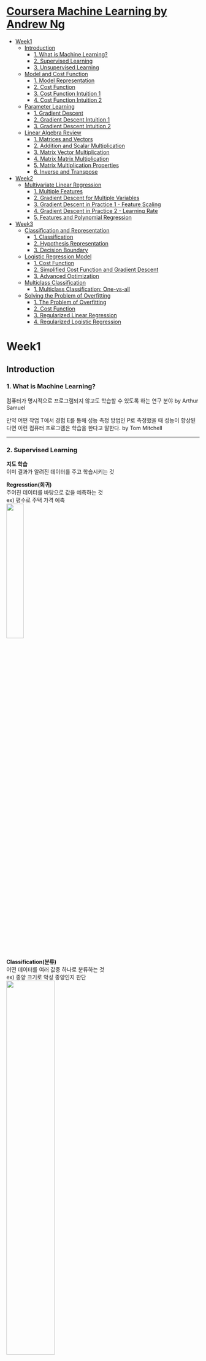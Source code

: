 # [Coursera Machine Learning by Andrew Ng](https://www.coursera.org/learn/machine-learning)
- [Week1](#week1)
  - [Introduction](#introduction)
    - [1. What is Machine Learning?](#1-what-is-machine-learning) 
    - [2. Supervised Learning](#2-supervised-learning)
    - [3. Unsupervised Learning](#3-unsupervised-learning)
  - [Model and Cost Function](#model-and-cost-function)
    - [1. Model Representation](#1-model-representation)
    - [2. Cost Function](#2-cost-function)
    - [3. Cost Function Intuition 1](#3-cost-function-intuition-1)
    - [4. Cost Function Intuition 2](#4-cost-function-intuition-2)
  - [Parameter Learning](#parameter-learning)
    - [1. Gradient Descent](#1-gradient-descent)
    - [2. Gradient Descent Intuition 1](#2-gradient-descent-intuition-1)
    - [3. Gradient Descent Intuition 2](#3-gradient-descent-intuition-2)
  - [Linear Algebra Review](#linear-algebra-review)
    - [1. Matrices and Vectors](#1-matrices-and-vectors)
    - [2. Addition and Scalar Multiplication](#2-addition-and-scalar-multiplication)
    - [3. Matrix Vector Multiplication](#3-matrix-vector-multiplication)
    - [4. Matrix Matrix Multiplication](#4-matrix-matrix-multiplication)
    - [5. Matrix Multiplication Properties](#5-matrix-multiplication-properties)
    - [6. Inverse and Transpose](#6-inverse-and-transpose)
- [Week2](#week2)
  - [Multivariate Linear Regression](#Multivariate-linear-regression)
    - [1. Multiple Features](#1-multiple-features)
    - [2. Gradient Descent for Multiple Variables](#2-gradient-descent-for-multiple-variables)
    - [3. Gradient Descent in Practice 1 - Feature Scaling](#3-gradient-descent-in-practice-1---feature-scaling)
    - [4. Gradient Descent in Practice 2 - Learning Rate](#4-gradient-descent-in-practice-2---learning-rate)
    - [5. Features and Polynomial Regression](#5-features-and-polynomial-regression)
- [Week3](#week3)
  - [Classification and Representation](#classification-and-Representation)
    - [1. Classification](#1-classification)
    - [2. Hypothesis Representation](#2-hypothesis-representation)
    - [3. Decision Boundary](#3-decision-boundary)
  - [Logistic Regression Model](#logistic-regression-model)
    - [1. Cost Function](#1-cost-function)
    - [2. Simplified Cost Function and Gradient Descent](#2-simplified-cost-function-and-gradient-descent)
    - [3. Advanced Optimization](#3-advanced-optimization)
  - [Multiclass Classification](#multiclass-classification)
    - [1. Multiclass Classification: One-vs-all](#1-multiclass-classification-one-vs-all)
  - [Solving the Problem of Overfitting](#solving-the-problem-of-overfitting)
    - [1. The Problem of Overfitting](#1-the-problem-of-overfitting)
    - [2. Cost Function](#2-cost-function-1)
    - [3. Regularized Linear Regression](#3-regularized-linear-regression)
    - [4. Regularized Logistic Regression](#4-regularized-logistic-regression)

# Week1
## Introduction
### 1. What is Machine Learning?
컴퓨터가 명시적으로 프로그램되지 않고도 학습할 수 있도록 하는 연구 분야 by Arthur Samuel

만약 어떤 작업 T에서 경험 E를 통해 성능 측정 방법인 P로 측정했을 때 성능이 향상된다면 이런 컴퓨터 프로그램은 학습을 한다고 말한다. by Tom Mitchell
***
### 2. Supervised Learning
**지도 학습**   
이미 결과가 알려진 데이터를 주고 학습시키는 것

**Regresstion(회귀)**   
주어진 데이터를 바탕으로 값을 예측하는 것   
ex) 평수로 주택 가격 예측   
<img src="./Week1/Normdist_regression.png" width="30%">

**Classification(분류)**   
어떤 데이터를 여러 값중 하나로 분류하는 것   
ex) 종양 크기로 악성 종양인지 판단   
<img src="./Week1/classification.png" width="50%">
***
### 3. Unsupervised Learning
**비지도 학습**   
정답을 알려주지 않고 데이터를 군집화 하는것   
데이터가 무엇인지는 정의할 수 없지만 비슷한 특징을 찾아 분류   
ex) 뉴스 기사 분류
***
## Model and Cost Function
### 1. Model Representation
<img src="./Week1/model representation.PNG" width="50%">

<img src="https://latex.codecogs.com/gif.latex?m" /> : 데이터의 총 개수   
<img src="https://latex.codecogs.com/gif.latex?x^{(i)}" /> : <img src="https://latex.codecogs.com/gif.latex?i" />번째 <img src="https://latex.codecogs.com/gif.latex?x" /> 데이터  ex) <img src="https://latex.codecogs.com/gif.latex?x^{(2)}" /> : <img src="https://latex.codecogs.com/gif.latex?1416" />   
<img src="https://latex.codecogs.com/gif.latex?y^{(i)}" /> : <img src="https://latex.codecogs.com/gif.latex?i" />번째 <img src="https://latex.codecogs.com/gif.latex?y" /> 데이터  ex) <img src="https://latex.codecogs.com/gif.latex?y^{(1)}" /> : <img src="https://latex.codecogs.com/gif.latex?460" />

Supervised Learning(지도 학습)의 목표는 <img src="https://latex.codecogs.com/gif.latex?h(x)" />를 <img src="https://latex.codecogs.com/gif.latex?y" />값에 가깝게 만드는 것이 목표   
여기서 <img src="https://latex.codecogs.com/gif.latex?h" />를 hypothesis(가설)이라고 함   

<img src="./Week1/hypothesis.PNG" width="50%">

<img src="./Week1/process.png" width="50%">

***
### 2. Cost Function
설정한 가설( <img src="https://latex.codecogs.com/gif.latex?h(x)" /> )의 정확도를 확인하기 위해 Cost Function(비용 함수)를 사용   
비용 함수의 값이 작을수록(0에 가까울수록) 정확   

비용 함수는 아래와 같이 **Squared error function** or **Mean squared error**(평균 제곱 오차) 방식을 주로 씀

<img src="./Week1/cost_function.png" width="50%">

***
### 3. Cost Function Intuition 1
<img src="https://latex.codecogs.com/gif.latex?h(x)=\Theta_{0}+\Theta_{1}x" />에서 <img src="https://latex.codecogs.com/gif.latex?\Theta_{0}=0" />이라고 가정

데이터 셋:   
<img src="https://latex.codecogs.com/gif.latex?(1,1)" />   
<img src="https://latex.codecogs.com/gif.latex?(2,2)" />   
<img src="https://latex.codecogs.com/gif.latex?(3,3)" />   

<img src="./Week1/cost_function_1.png" width="50%">

<img src="https://latex.codecogs.com/gif.latex?\Theta_{1}=1" />이면 위 그래프와 같이 데이터와 완벽이 일치한다. 이때 비용 함수를 구해 보면   
<img src="https://latex.codecogs.com/gif.latex?\frac{1}{2\times3}\sum_{i=1}^{3}(h_{\Theta}(x_{i})-y_{i})^{2}=\frac{1}{6}(0^{2}+0^{2}+0^{2})=0" />   
과 같이 <img src="https://latex.codecogs.com/gif.latex?0" />이 나온다.

<img src="./Week1/cost_function_2.png" width="50%">

<img src="https://latex.codecogs.com/gif.latex?\Theta_{1}=0.5" />이면 위 그래프와 같은 모양이 나온다. 여기서 비용 함수를 구해 보면   
<img src="https://latex.codecogs.com/gif.latex?\frac{1}{2\times3}\sum_{i=1}^{3}(h_{\Theta}(x_{i})-y_{i})^{2}=\frac{1}{6}(0.5^{2}+1^{2}+1.5^{2})=\frac{1}{6}\times\frac{7}{2}\simeq0.58" />   
과 같이 약 <img src="https://latex.codecogs.com/gif.latex?0.58" />이 나온다. 아까 데이터와 그래프가 완벽히 일치했을 때의 비용 함수 값보다 더 크다.

<img src="https://latex.codecogs.com/gif.latex?x" />값에 따른 비용 함수의 값을 좌표평면 위에 나타내면 아래와 같은 개형의 그래프가 그려진다.   

<img src="./Week1/cost_function_3.png" width="50%">

***
### 4. Cost Function Intuition 2

<img src="./Week1/cost_function_4.png" width="50%"><img src="./Week1/cost_function_5.png" width="50%"><img src="./Week1/cost_function_7.png" width="50%">

그래프와 데이터의 분포가 비슷할수록 등고선 그래프의 나타난 비용 함수의 값이 최하점에 가까워지는 것을 볼 수 있다.
***
## Parameter Learning
### 1. Gradient Descent
비용 함수의 값을 최소화하기 위해 사용하는 방법중에는 Gradient Descent(경사 하강법)이 있다.  
경사 하강법은 그래프의 최소값을 찾기 위해 말 그대로 경사를 따라 내려가는 방식이다.   
<img src="./Week1/gradient_descent_path_1.png" width="50%"><img src="./Week1/gradient_descent_path_2.png" width="50%">

위 그림과 같이 시작점에 따라 도착하는 지점이 다를 수 있다.

<img src="./Week1/gradient_descent.png" width="50%">

경사 하강법의 식은 위와 같으며 <img src="https://latex.codecogs.com/gif.latex?\Theta_{0}" />과 <img src="https://latex.codecogs.com/gif.latex?\Theta_{1}" />에 대해 따로 계산(편미분)하며 최소값에 수렴할 때 까지 반복한다.   
여기서 <img psrc="https://latex.codecogs.com/gif.latex?\alpha" />를 Learning Rate(학습률)이라 하고 학습률의 크기에 따라 한번에 내려가는 거리가 결정된다.

<img src="./Week1/simultaneous_update.png" width="50%">

경사 하강법을 계산할 때는 위와 같이 <img src="https://latex.codecogs.com/gif.latex?\Theta_{0}" />과 <img src="https://latex.codecogs.com/gif.latex?\Theta_{1}" />에 대한 값을 미리 계산한 다음에 대입하여야 한다. 오른쪽과 같이 계산 - 대입 - 계산 - 대입 순으로 계산하면 이상한 값이 나올 수도 있다.
***
### 2. Gradient Descent Intuition 1
<img src="./Week1/gradient_descent_start_right.png" width="30%"><img src="./Week1/gradient_descent_start_left.png" width="30%">

시작점이 최소값의 오른쪽일 때는 기울기가 양수이기 때문에 왼쪽으로 이동하게 되고 반대로 왼쪽일 때는 기울기가 음수이기 때문에 오른쪽으로 이동하게 된다.

<img src="./Week1/gradient_descent_LR_small.png" width="30%"><img src="./Week1/gradient_descent_LR_large.png" width="30%">

만약 학습률이 너무 작다면 조금씩 이동하기 때문에 최소값을 찾는데 너무 오래걸리게 된다.   
반대로 학습률이 너무 크다면 최소값으로 가지 못하고 오히려 멀어지게 된다.

<img src="./Week1/gradient_descent_LR_fixed.png" width="30%">

최소값에 가까워질수록 기울기가 0에 가까워지기 때문에 한번에 이동하는 거리가 짧아진다. 따라서 하강하는 도중 학습률을 수정(조정)할 필요가 없다.
***
### 3. Gradient Descent Intuition 2
앞에서 봤던 비용 함수   
<img src="https://latex.codecogs.com/gif.latex?J(\Theta_{0},\Theta_{1})=\sum_{i=1}^{m}(h_{\Theta}(x_{i})-y_{i})^{2}" />   
와 경사하강법   
<img src="./Week1/gradient_descent.png" width="50%">   
을 결합하면

<img src="https://latex.codecogs.com/gif.latex?\Theta_{0}:=\Theta_{0}-\alpha\frac{d}{d\Theta_{0}}(\frac{1}{2m}\sum_{i=1}^{m}(h_{\Theta}(x_{i})-y_{i})^{2})\\=\Theta_{0}-\alpha\frac{d}{d\Theta_{0}}(\frac{1}{2m}\sum_{i=1}^{m}(\Theta_{0}+\Theta_{1}x_{i}-y_{i})^{2})\\=\Theta_{0}-\alpha\frac{d}{d\Theta_{0}}(\frac{1}{2m}\sum_{i=1}^{m}(\Theta_{0}^{2}+2(\Theta_{1}x_{i}-y_{i})\Theta_{0}+(\Theta_{1}x_{i})^2-2\Theta_{1}x_{i}y_{i}+y_{i}^{2}))\\=\Theta_{0}-\alpha\frac{1}{2m}\sum_{i=1}^{m}(2\Theta_{0}+2(\Theta_{1}x_{i}-y_{i}))\\=\Theta_{0}-\alpha\frac{1}{m}\sum_{i=1}^{m}(\Theta_{0}+\Theta_{1}x_{i}-y_{i})\\=\Theta_{0}-\alpha\frac{1}{m}\sum_{i=1}^{m}(h_{\Theta}(x_{i})-y_{i})" />

(<img src="https://latex.codecogs.com/gif.latex?\Theta_{0}" />에 대한 계산(미분))

이므로 아래와 같은 식이 나온다.

<img src="./Week1/gradient_descent_cost_function.png" width="50%">

<img src="https://latex.codecogs.com/gif.latex?\Theta_{1}" />에 대해 계산해도 위와 같은 식이 나온다.

***
## Linear Algebra Review
### 1. Matrices and Vectors
Matrix(행렬): 수를 직사각형 모양으로 배열한 것

<img src="./Week1/matrix_4_2.png" width="20%">

<img src="https://latex.codecogs.com/gif.latex?A_{ij}" />: <img src="https://latex.codecogs.com/gif.latex?i" />번째 열의 <img src="https://latex.codecogs.com/gif.latex?j" />번째 행에 위치한 원소   
ex) <img src="https://latex.codecogs.com/gif.latex?A_{32}" />: <img src="https://latex.codecogs.com/gif.latex?1437" />   
<img src="https://latex.codecogs.com/gif.latex?A_{24}" />: <img src="https://latex.codecogs.com/gif.latex?undefined" />   

Vector(백터): <img src="https://latex.codecogs.com/gif.latex?n\times1" />모양의 행렬

<img src="./Week1/vector_4.png" width="20%">

<img src="https://latex.codecogs.com/gif.latex?y_{i}" />: <img src="https://latex.codecogs.com/gif.latex?i" />번째 열에 위치한 원소   
ex) <img src="https://latex.codecogs.com/gif.latex?y_{2}" />: <img src="https://latex.codecogs.com/gif.latex?232" />
***
### 2. Addition and Scalar Multiplication
**행렬의 덧셈(행렬 + 행렬)**

<img src="https://latex.codecogs.com/gif.latex?\begin{bmatrix}a&b\\c&d\\e&f\end{bmatrix}+\begin{bmatrix}g&h\\i&j\\k&l\end{bmatrix}=\begin{bmatrix}a+g&b+h\\c+i&d+j\\e+k&f+l\end{bmatrix}" />

ex)

<img src="https://latex.codecogs.com/gif.latex?\begin{bmatrix}1&0\\2&5\\3&1\end{bmatrix}+\begin{bmatrix}4&0.5\\2&5\\0&1\end{bmatrix}=\begin{bmatrix}5&0.5\\4&10\\3&2\end{bmatrix}" />

**행렬의 곱셈(상수 X 행렬)**

<img src="https://latex.codecogs.com/gif.latex?x\times\begin{bmatrix}a&b\\c&d\\e&f\end{bmatrix}=\begin{bmatrix}ax&bx\\cx&dx\\ex&fx\end{bmatrix}" />

ex)

<img src="https://latex.codecogs.com/gif.latex?3\times\begin{bmatrix}1&0\\2&5\\3&1\end{bmatrix}=\begin{bmatrix}3&0\\6&15\\9&3\end{bmatrix}" />

***
### 3. Matrix Vector Multiplication
**행렬 X 백터**

<img src="https://latex.codecogs.com/gif.latex?\begin{bmatrix}a&b&c\end{bmatrix}\times\begin{bmatrix}x\\y\\z\end{bmatrix}=\begin{bmatrix}ax+by+cy\end{bmatrix}" />

ex)

<img src="./Week1/M_V_multi_ex.png" width="30%">

**집 가격 예측 예제**

<img src="./Week1/M_V_multi_ex_house.PNG" width="15%">

위와 같은 데이터가 있고

<img src="./Week1/M_V_multi_ex_house_h.PNG" width="30%">

위와 같이 <img src="https://latex.codecogs.com/gif.latex?\Theta_{0}" />과 <img src="https://latex.codecogs.com/gif.latex?\Theta_{1}" />을 <img src="https://latex.codecogs.com/gif.latex?-40" />과 <img src="https://latex.codecogs.com/gif.latex?0.25" />로 설정했을 때 아래와 같이 나타낼 수 있다.

<img src="https://latex.codecogs.com/gif.latex?\begin{bmatrix}1&2104\\1&1416\\1&1534\\1&852\end{bmatrix}\times\begin{bmatrix}-40\\0.25\end{bmatrix}" />

***
### 4. Matrix Matrix Multiplication
**행렬 X 행렬**

<img src="./Week1/M_M_mult.png" width="30%">

ex)

<img src="./Week1/M_M_multi_ex.png" width="30%">

<img src="https://latex.codecogs.com/gif.latex?m{\times}n" /> 모양의 행렬과 곱하려면 <img src="https://latex.codecogs.com/gif.latex?n{\times}o" /> 모양의 행렬이어야 한다. 이때 결과는 <img src="https://latex.codecogs.com/gif.latex?m{\times}o" /> 모양의 행렬이 나온다.

**집 가격 예측 예제**

<img src="./Week1/M_M_multi_ex_house.png" width="30%">

다음과 같은 데이터와 가설들이 있을 때, 아래와 같이 계산할 수 있다.

<img src="./Week1/M_M_multi_ex_house_result.png" width="30%">

***
### 5. Matrix Multiplication Properties
**교환법칙(commutative property)**

두 행렬 <img src="https://latex.codecogs.com/gif.latex?A" />와 <img src="https://latex.codecogs.com/gif.latex?B" />가 있을 때, <img src="https://latex.codecogs.com/gif.latex?A{\cdot}B{\neq}B{\cdot}A" />이다.(교환법칙이 성립하지 않는다.)

ex)

<img src="./Week1/M_multi_com_1.png" width="30%">

<img src="./Week1/M_multi_com_2.png" width="30%">

**결합법칙(associated law)**

행렬 <img src="https://latex.codecogs.com/gif.latex?A" />, <img src="https://latex.codecogs.com/gif.latex?B" />와 <img src="https://latex.codecogs.com/gif.latex?C" />가 있을 때, <img src="https://latex.codecogs.com/gif.latex?(A{\cdot}B){\cdot}C=A{\cdot}(B{\cdot}C)" />이다.(결합법칙이 성립한다.)

ex)

<img src="./Week1/M_multi_ass.png" width="30%">

**항등행렬(identity matrix)**

<img src="./Week1/M_multi_i.png" width="30%">

위와 같이 행과 열의 수가 같고 왼쪽 위부터 오른쪽 아래를 잇는 대각선(주대각선)에 있는 원소가 모두 1이고 나머지 원소는 0인 행렬을 항등행렬이라고 한다.
***
### 6. Inverse and Transpose
**역행렬(Inverse Matrix)**

행렬 <img src="https://latex.codecogs.com/gif.latex?A" />와 곱했을 때 항등행렬이 나오는 행렬을 <img src="https://latex.codecogs.com/gif.latex?A" />의 역행렬이라 하고 <img src="https://latex.codecogs.com/gif.latex?A^{-1}" />와 같이 표현한다.

ex)

<img src="./Week1/InT_inverse_ex.png" width="30%">

**전치행렬(Transposed Matrix)**

행렬 <img src="https://latex.codecogs.com/gif.latex?A" />의 행과 열을 맞바꾼 행렬을 <img src="https://latex.codecogs.com/gif.latex?A" />의 전치행렬이라 하고 <img src="https://latex.codecogs.com/gif.latex?A^{T}" />와 같이 표현한다.

ex)

<img src="./Week1/InT_A.png" width="15%"><img src="./Week1/InT_AT.png" width="15%">

행렬 <img src="https://latex.codecogs.com/gif.latex?A^{T}" />를 행렬 <img src="https://latex.codecogs.com/gif.latex?A" />의 전치행렬이라고 한다.   
주대각선을 기준으로 서로 대칭을 이룬다.
***

# Week2
## Multivariate Linear Regression
### 1. Multiple Features

<img src="./Week2/M_F_data.png" width="50%">

<img src="https://latex.codecogs.com/gif.latex?n" />: 특징(feature)의 수  ex) <img src="https://latex.codecogs.com/gif.latex?n=4" /> Price는 <img src="https://latex.codecogs.com/gif.latex?y" />   
<img src="https://latex.codecogs.com/gif.latex?x^{(i)}" />: <img src="https://latex.codecogs.com/gif.latex?i" />번째 데이터(학습 예제)  ex) <img src="https://latex.codecogs.com/gif.latex?x^{(2)}" />: <img src="https://latex.codecogs.com/gif.latex?\begin{bmatrix}1416&3&2&40\end{bmatrix}" />   
<img src="https://latex.codecogs.com/gif.latex?x^{(i)}_{j}" />: <img src="https://latex.codecogs.com/gif.latex?i" />번째 데이터(학습 예제)의 <img src="https://latex.codecogs.com/gif.latex?j" />번째 특징의 값  ex) <img src="https://latex.codecogs.com/gif.latex?x^{(3)}_{1}" />: <img src="https://latex.codecogs.com/gif.latex?1534" />

특징이 많을 때는 가설을 아래와 같이 표현한다.

<img src="./Week2/M_F_h_1.png" width="30%">

여기서 계산과 표기를 쉽게하기 위해 <img src="https://latex.codecogs.com/gif.latex?x_{0}=0" />을 설정한다.

<img src="./Week2/M_F_h_2.png" width="30%">

***
### 2. Gradient Descent for Multiple Variables

이전에 경사하강법(Gradient Descent)을 아래와 같이 표현했었는데,

<img src="./Week1/gradient_descent.png" width="30%">

변수(특징)가 여러개일 때는 아래와 같이 표현한다.

<img src="./Week2/Gradient_Descent_Multi_Var.png" width="30%">

<img src="./Week2/Gradient_Descent_Multi_Var_simple.png" width="30%">

***
### 3. Gradient Descent in Practice 1 - Feature Scaling
경사하강법의 계산 속도를 증가시키기 위해 Feature Scaling을 진행한다.   
Feature Scaling은 <img src="https://latex.codecogs.com/gif.latex?x" />값을 <img src="https://latex.codecogs.com/gif.latex?-1{\leq}x{\leq}1" />이나 <img src="https://latex.codecogs.com/gif.latex?-0.5{\leq}x{\leq}0.5" /> 사이로 만든다.

계산식은 아래와 같다.

<img src="https://latex.codecogs.com/gif.latex?x_{i}:=\frac{x_{i}-\mu_{i}}{s_{i}}" />

<img src="https://latex.codecogs.com/gif.latex?\mu_{i}" />: <img src="https://latex.codecogs.com/gif.latex?x" />값들의 평균   
<img src="https://latex.codecogs.com/gif.latex?s_{i}" />: <img src="https://latex.codecogs.com/gif.latex?max-min" /> 또는 표준편차
***
### 4. Gradient Descent in Practice 2 - Learning Rate
만약 <img src="https://latex.codecogs.com/gif.latex?\alpha" />(Learning Rate)이 너무 크다면 반복할 때마다 비용함수의 값이 증가한다.   
만약 <img src="https://latex.codecogs.com/gif.latex?\alpha" />(Learning Rate)이 너무 작다면 반복할 때마다 비용함수의 값이 매우 조금씩 감소한다.

만약 <img src="https://latex.codecogs.com/gif.latex?\alpha" />가 충분히 작다면 반복할 때마다 비용함수의 값이 계속 감소한다.
***
### 5. Features and Polynomial Regression

<img src="./Week2/polynomial_regression_graph.png" width="30%">

위와 같은 데이터가 있을 때, 직선(일차함수) 모양의 가설로는 정확한 예측을 하기 어렵다.   
이때 아래와 같은 가설을 사용할 수 있다.

<img src="./Week2/polynomial_regression_h.png" width="30%">

여기서 <img src="https://latex.codecogs.com/gif.latex?x^{2}" />이나 <img src="https://latex.codecogs.com/gif.latex?x^{3}" />은 Size를 제곱, 세제곱한 값이다.
***

# Week3
## Classification and Representation
### 1. Classification
분류는 어떤 데이터를 여러 값중 하나로 분류하는 것이다.

ex)
스팸 메일 분류, 온라인 거래 사기 유무, 종양 악성 유무

**Classification with Linear Regression**

<img src="./Week3/classification_tumor_1.png" width="30%">

위와 같은 데이터에 선형 회귀(Linear Regression)을 적용하면 그림과 같은 그래프가 나온다.   
<img src="https://latex.codecogs.com/gif.latex?y=0.5" />인 지점을 기준으로 앞은 양성종양, 뒤는 악성종양으로 분류하면 꽤 괜찮은 것 같이 보인다. 하지만 아래와 같은 그림을 보면 결과가 달라진다.

<img src="./Week3/classification_tumor_2.png" width="30%">

아까와 같이 <img src="https://latex.codecogs.com/gif.latex?y=0.5" />인 지점을 기준으로 나누면 문제가 생긴다. 

이와 같이 분류(Classification) 문제는 선형 회귀를 통해 해결하기에는 무리가 있다.(일부 데이터에서는 정상적으로 작동할 수 있어도 대부분은 잘 작동하지 않을 것이다.)
***
### 2. Hypothesis Representation

Logistic Regression에서는 아래와 같은 가설을 사용한다.

<img src="./Week3/hypothesis_representation_sigmoid.png" width="20%">

여기서 맨 아래에 있는 식은 Sigmoid Function 또는 Logistic Function이라고 하며 개형은 아래와 같다.

<img src="./Week3/hypothesis_representation_sigmoid_graph.png" width="30%">

<img src="./Week3/hypothesis_representation_p.png" width="30%">

가설을 위와 같이 표현할 수도 있는데, <img src="https://latex.codecogs.com/gif.latex?P(y=0|x;\theta)" />는 쉽게 말해 <img src="https://latex.codecogs.com/gif.latex?y" />가 <img src="https://latex.codecogs.com/gif.latex?0" />인 확률을 의미한다.

***
# 3. Decision Boundary

<img src="./Week3/hypothesis_representation_sigmoid_graph.png" width="30%">

만약 <img src="https://latex.codecogs.com/gif.latex?h_{\Theta}(x)\geq0.5" />이면 <img src="https://latex.codecogs.com/gif.latex?y=1" />이고,   
만약 <img src="https://latex.codecogs.com/gif.latex?h_{\Theta}(x)<0.5" />이면 <img src="https://latex.codecogs.com/gif.latex?y=0" />이다.

**Decision Boundary(Linear)**

<img src="./Week3/decision_boundary_graph_1.png" width="30%"><img src="./Week3/decision_boundary_h_1.png" width="30%">

위와 같은 데이터와 가설이 있을 때, <img src="https://latex.codecogs.com/gif.latex?\theta_{0}=-3,\theta_{1}=1,\theta_{2}=1" />이라고 하면 <img src="https://latex.codecogs.com/gif.latex?-3+x_{1}+x_{2}\geq0" />일 때, <img src="https://latex.codecogs.com/gif.latex?y=1" />이 된다.

예를 들어 <img src="https://latex.codecogs.com/gif.latex?x_{1}=1,x_{2}=2" />이면 <img src="https://latex.codecogs.com/gif.latex?-1<0" />이므로 <img src="https://latex.codecogs.com/gif.latex?y=0" />이 된다. 실제로 그림에서 확인해보면 <img src="https://latex.codecogs.com/gif.latex?(1,1)" /> 지점은 그래프아래에 위치하는것을 볼 수 있다.

**Decision Boundary(Non-linear)**

<img src="./Week3/decision_boundary_graph_2.png" width="30%"><img src="./Week3/decision_boundary_h_2.png" width="30%">

이번에는 직선으로 두 데이터를 나누기는 어려워 보인다. 이럴때에는 Polynomial Regression에서 했던것 처럼 위와 같이 가설을 만들어 주면 된다. 

<img src="https://latex.codecogs.com/gif.latex?\theta_{0}=-1,\theta_{1}=0,\theta_{2}=0,\theta_{3}=1,\theta_{4}=1" />와 같이 설정해 주면  <img src="https://latex.codecogs.com/gif.latex?-1+x_{1}^{2}+x_{2}^{2}\geq0" />일 때, <img src="https://latex.codecogs.com/gif.latex?y=1" />이 된다.   
여기서 앞에 나온 식은 반지름이 1이고 중심이 <img src="https://latex.codecogs.com/gif.latex?(0,0)" />인 원의 방정식이다.

이렇게 데이터를 나누는 경계선을 **Decision Boundary**라고 하며, 이는 가설에 의해 결정된다는 것을 알 수 있다.
***

## Logistic Regression Model
### 1. Cost Function

<img src="./Week3/cost_function.png" width="30%">

Logistic Regression의 비용함수는 위와 같다.   
<img src="https://latex.codecogs.com/gif.latex?y" />에 따라 식이 달라지는데 그 이유는 아래 그래프를 보면 된다.

<img src="./Week3/cost_function_graph.png" width="30%">

<img src="https://latex.codecogs.com/gif.latex?(0,0)" />을 지나는 그래프가 <img src="https://latex.codecogs.com/gif.latex?y=0" />의 적용되는 비용함수이고 다른 그래프는 그 반대이다.

가설 <img src="https://latex.codecogs.com/gif.latex?h(x)" />의 값은 시그모이드 함수를 통해 정해지기 때문에 무조건 <img src="https://latex.codecogs.com/gif.latex?0" />과 <img src="https://latex.codecogs.com/gif.latex?1" /> 사이의 값을 가진다. 

만약 결과(<img src="https://latex.codecogs.com/gif.latex?y" />)가 <img src="https://latex.codecogs.com/gif.latex?0" />일때, 가설의 값이 <img src="https://latex.codecogs.com/gif.latex?0" />에 가까울수록(정확할수록) 작아지고(<img src="https://latex.codecogs.com/gif.latex?0" />에 가까워지며 <img src="https://latex.codecogs.com/gif.latex?x=0" />이외에는 양수이다.) 가설의 값이 <img src="https://latex.codecogs.com/gif.latex?1" />에 가까울수록(부정확할수록) 기하급수적으로 커진다. 

***

### 2. Simplified Cost Function and Gradient Descent

<img src="./Week3/cost_function_simplified.png" width="30%">   
<img src="./Week3/cost_function_simplified_full.png" width="30%">

비용함수를 간단하게 표현하면 위와 같다. <img src="https://latex.codecogs.com/gif.latex?y" />값이 <img src="https://latex.codecogs.com/gif.latex?0" />이나 <img src="https://latex.codecogs.com/gif.latex?1" />일때에 때라 두 항중 하나의 항이 사라지게 된다.

vectorized한 식은 아래와 같다.

<img src="./Week3/cost_function_vectorized.png" width="30%">

비용함수를 미분한 식은 아래와 같은데,

<img src="./Week3/gradient_descent.png" width="30%">

놀랍게도 선형회귀의 비용함수를 미분한 식과 같다.

***

### 3. Advanced Optimization

경사하강법 외에도 conjugate gradient, BFGS, L-BFGS와 같은 여러 알고리즘들이 존재한다.

이러한 알고리즘들은 경사하강법보다 빠르고 학습률을 정해주지 않아도 되지만 복잡하다는 단점이 있다.
***

## Multiclass Classification
### 1. Multiclass Classification: One-vs-all

결과값이 <img src="https://latex.codecogs.com/gif.latex?0" />과 <img src="https://latex.codecogs.com/gif.latex?1" /> 중에서만 나오는 이진 분류와 달리 그 3개 이상의 결과값이 나오는 경우가 있을 수도 있다.

ex)   
이메일 분류 : 업무, 친구, 가족, 취미

<img src="./Week3/multiclass_classification_graph.png" width="30%">

위와 같이 결과값이 3개인 경우에는 각 class와 나머지 class를 나누어서 가설을 3개 만들면 된다.   
나중에 예측할 때에는 3개의 가설을 모두 테스트 해본 뒤에 가장 큰 값이 나온 가설에 해당하는 class일 확률이 높다고 판단하면 된다.(시그모이드 함수를 통해 계산하기 때문에 가장 큰 수일 수록 1에 가깝다. 즉 확률이 높다는 뜻이다.)

이러한 방식을 One-vs-all 방식이라고 한다.

수식으로 표현하면 아래와 같다.

<img src="https://latex.codecogs.com/gif.latex?\max_{i}(h_{\theta}^{(i)}(x))" />
***

## Solving the Problem of Overfitting
### 1. The Problem of Overfitting

<img src="./Week3/overfitting_graph.png" width="30%">

위 그림에서 왼쪽에 있는 그래프는 데이터와 별로 일치하지 않는 모습을 보여준다. - underfitting(과소적합)   
위 그림에서 중간에 있는 그래프는 데이터와 나름 잘 일치하는 모습을 보여준다.   
위 그림에서 오른쪽에 있는 그래프는 데이터와 너무 잘 일치하는 모습을 보여준다.(하지만 정확한 예측을 할것이라고 보기는 어렵다.) - overfitting(과적합)

이렇게 데이터와 잘 일치하지 않는 현상을 underfitting이라고 하고 데이터와 너무 잘 일치하는 현상을 overfitting이라고 한다. overfitting이 문제인 이유는 training set에만 너무 잘 맞아 실제 예측을 할 때 정확한 결과는 내놓기 어렵기 때문이다.

<img src="./Week3/overfitting_graph_logistic.png" width="30%">

위 그림에서도 왼쪽부터 차례대로 underfitting, 정상, overfitting을 보여주고 있다.

**Overfitting이 일어나는 이유**

overfitting이 일어나는 이유는 너무 많은 특징(feature)을 사용했어나 너무 고차항의 가설을 설정했기 때문이다.

**Overfitting 해결방법**

1. Feature의 수를 줄인다.
    - 필요한 Feature만 선택한다.
    - Model Selection 알고리즘을 사용한다.
2. Regularization(정규화)
    - 모든 Feature을 유지하되 θ의 값을 작게한다.
    - Feature가 결과 값을 예측하는데 조금씩만 작용하게 한다.

***
### 2. Cost Function

***
### 3. Regularized Linear Regression

***
### 4. Regularized Logistic Regression

***

